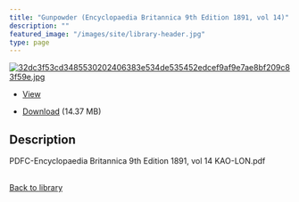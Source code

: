 ```yaml
---
title: "Gunpowder (Encyclopaedia Britannica 9th Edition 1891, vol 14)"
description: ""
featured_image: "/images/site/library-header.jpg"
type: page
---
```


<a href="https://drive.google.com/uc?export=view&id=1WGjSP5tdGIB0tqgB2_DxJWdl6nzA8hqR" target="_blank">![32dc3f53cd3485530202406383e534de535452edcef9af9e7ae8bf209c83f59e.jpg](https://drive.google.com/uc?export=view&id=1p38a76ET2HHz1LGmSsyZplhtVcm_yhVR)</a>
* <a href="https://drive.google.com/uc?export=view&id=1WGjSP5tdGIB0tqgB2_DxJWdl6nzA8hqR" target="_blank">View</a>

* [Download](https://drive.google.com/uc?export=download&id=1WGjSP5tdGIB0tqgB2_DxJWdl6nzA8hqR) (14.37 MB)

## Description<div>
<p>PDFC-Encyclopaedia Britannica 9th Edition 1891, vol 14 KAO-LON.pdf</p></div>

<br />[Back to library](/library/)
